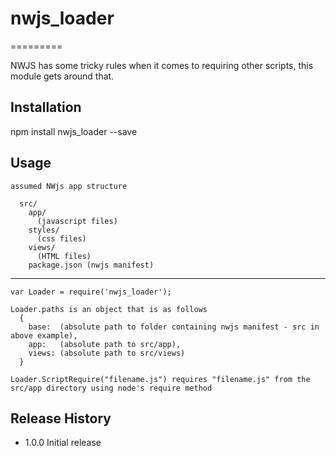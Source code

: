 # nwjs_loader
=========

NWJS has some tricky rules when it comes to requiring other scripts, this module gets around that.

## Installation

  npm install nwjs_loader --save

## Usage

    assumed NWjs app structure

      src/
        app/
          (javascript files)
        styles/
          (css files)
        views/
          (HTML files)
        package.json (nwjs manifest)

----------

    var Loader = require('nwjs_loader');

    Loader.paths is an object that is as follows
      {
        base:  (absolute path to folder containing nwjs manifest - src in above example),
        app:   (absolute path to src/app),
        views: (absolute path to src/views)
      }

    Loader.ScriptRequire("filename.js") requires "filename.js" from the src/app directory using node's require method

## Release History

* 1.0.0 Initial release

